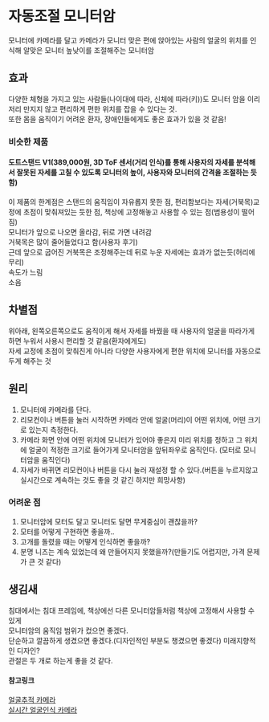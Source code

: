 # 자동조절 모니터암
모니터에 카메라를 달고 카메라가 모니터 맞은 편에 앉아있는 사람의 얼굴의 위치를 인식해 알맞은 모니터 높낮이를 조절해주는 모니터암

## 효과
다양한 체형을 가지고 있는 사람들(나이대에 따라, 신체에 따라(키))도 모니터 암을 이리저리 만지지 않고 편리하게 편한 위치를 잡을 수 있다는 것. <br/>또한 몸을 움직이기 어려운 환자, 장애인들에게도 좋은 효과가 있을 것 같음!

### 비슷한 제품 
#### 도트스탠드 V1(389,000원, 3D ToF 센서(거리 인식)를 통해 사용자의 자세를 분석해서 잘못된 자세를 고칠 수 있도록 모니터의 높이, 사용자와 모니터의 간격을 조절하는 듯 함)
이 제품의 한계점은 스탠드의 움직임이 자유롭지 못한 점, 편리함보다는 자세(거북목)교정에 초점이 맞춰져있는 듯한 점, 책상에 고정해놓고 사용할 수 있는 점(범용성이 떨어짐)<br/>
모니터가 앞으로 나오면 올라감, 뒤로 가면 내려감<br/>
거북목은 많이 줄어들었다고 함(사용자 후기) <br/>
근데 앞으로 굽어진 거북목은 조정해주는데 뒤로 누운 자세에는 효과가 없는듯(허리에 무리)<br/> 
속도가 느림<br/>
소음

## 차별점
위아래, 왼쪽오른쪽으로도 움직이게 해서 자세를 바꿨을 때 사용자의 얼굴을 따라가게 하면 누워서 사용시 편리할 것 같음(환자에게도) 
<br/>자세 교정에 초점이 맞춰진게 아니라 다양한 사용자에게 편한 위치에 모니터를 자동으로 두게 해주는 것

## 원리
1. 모니터에 카메라를 단다.
2. 리모컨이나 버튼을 눌러 시작하면 카메라 안에 얼굴(머리)이 어떤 위치에, 어떤 크기로 있는지 측정한다.
3. 카메라 화면 안에 어떤 위치에 모니터가 있어야 좋은지 미리 위치를 정하고 그 위치에 얼굴이 적정한 크기로 들어가게 모니터암을 앞뒤좌우로 움직인다. (모터로 모니터암을 움직인다)
4. 자세가 바뀌면 리모컨이나 버튼을 다시 눌러 재설정 할 수 있다.(버튼을 누르지않고 실시간으로 계속하는 것도 좋을 것 같긴 하지만 희망사항)

### 어려운 점
1. 모니터암에 모터도 달고 모니터도 달면 무게중심이 괜찮을까?
2. 모터를 어떻게 구현하면 좋을까..
3. 고개를 돌렸을 때는 어떻게 인식하면 좋을까?
4. 분명 니즈는 계속 있었는데 왜 만들어지지 못했을까?(만들기도 어렵지만, 가격 문제가 큰 것 같다)

## 생김새
침대에서는 침대 프레임에, 책상에선 다른 모니터암들처럼 책상에 고정해서 사용할 수 있게<br/>
모니터암의 움직임 범위가 컸으면 좋겠다.<br/>
단순하고 깔끔하게 생겼으면 좋겠다.(디자인적인 부분도 챙겼으면 좋겠다) 미래지향적인 디자인?<br/>
관절은 두 개로 하는게 좋을 것 같다.

#### 참고링크
[얼굴추적 카메라](https://luigibox.tistory.com/entry/1%EC%9E%A5%EB%9D%BC%EC%A6%88%EB%B2%A0%EB%A6%AC%ED%8C%8C%EC%9D%B4-%EC%96%BC%EA%B5%B4%EC%B6%94%EC%A0%81-%EC%B9%B4%EB%A9%94%EB%9D%BC-%EB%A7%8C%EB%93%A4%EA%B8%B0-%EC%B4%9D%EC%A0%95%EB%A6%AC)<br/>
[실시간 얼굴인식 카메라](https://blog.naver.com/ljy9378/221438230814)
